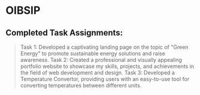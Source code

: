 # OIBSIP

## Completed Task Assignments:
> Task 1: Developed a captivating landing page on the topic of "Green Energy" to promote sustainable energy solutions and raise awareness.
>Task 2: Created a professional and visually appealing portfolio website to showcase my skills, projects, and achievements in the field of web development and design.
> Task 3: Developed a Temperature Convertor, providing users with an easy-to-use tool for converting temperatures between different units.
